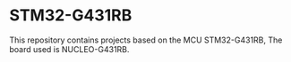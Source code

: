 # STM32-G431RB

This repository contains projects based on the MCU STM32-G431RB, The board used is NUCLEO-G431RB.
